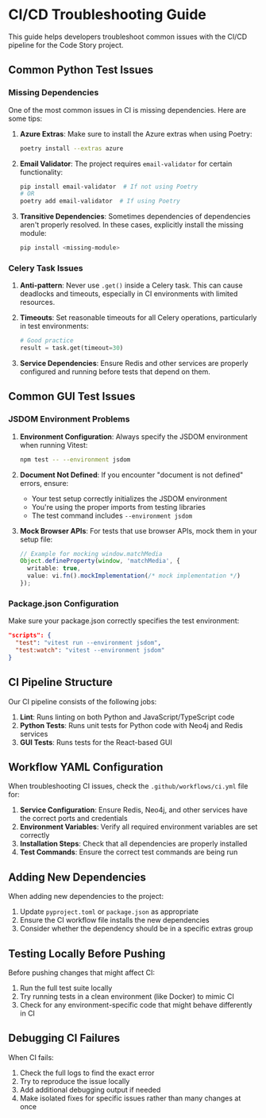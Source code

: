 # CI/CD Troubleshooting Guide

This guide helps developers troubleshoot common issues with the CI/CD pipeline for the Code Story project.

## Common Python Test Issues

### Missing Dependencies

One of the most common issues in CI is missing dependencies. Here are some tips:

1. **Azure Extras**: Make sure to install the Azure extras when using Poetry:
   ```bash
   poetry install --extras azure
   ```

2. **Email Validator**: The project requires `email-validator` for certain functionality:
   ```bash
   pip install email-validator  # If not using Poetry
   # OR
   poetry add email-validator  # If using Poetry
   ```

3. **Transitive Dependencies**: Sometimes dependencies of dependencies aren't properly resolved. In these cases, explicitly install the missing module:
   ```bash
   pip install <missing-module>
   ```

### Celery Task Issues

1. **Anti-pattern**: Never use `.get()` inside a Celery task. This can cause deadlocks and timeouts, especially in CI environments with limited resources.

2. **Timeouts**: Set reasonable timeouts for all Celery operations, particularly in test environments:
   ```python
   # Good practice
   result = task.get(timeout=30)
   ```

3. **Service Dependencies**: Ensure Redis and other services are properly configured and running before tests that depend on them.

## Common GUI Test Issues

### JSDOM Environment Problems

1. **Environment Configuration**: Always specify the JSDOM environment when running Vitest:
   ```bash
   npm test -- --environment jsdom
   ```

2. **Document Not Defined**: If you encounter "document is not defined" errors, ensure:
   - Your test setup correctly initializes the JSDOM environment
   - You're using the proper imports from testing libraries
   - The test command includes `--environment jsdom`

3. **Mock Browser APIs**: For tests that use browser APIs, mock them in your setup file:
   ```typescript
   // Example for mocking window.matchMedia
   Object.defineProperty(window, 'matchMedia', {
     writable: true,
     value: vi.fn().mockImplementation(/* mock implementation */)
   });
   ```

### Package.json Configuration

Make sure your package.json correctly specifies the test environment:

```json
"scripts": {
  "test": "vitest run --environment jsdom",
  "test:watch": "vitest --environment jsdom"
}
```

## CI Pipeline Structure

Our CI pipeline consists of the following jobs:

1. **Lint**: Runs linting on both Python and JavaScript/TypeScript code
2. **Python Tests**: Runs unit tests for Python code with Neo4j and Redis services
3. **GUI Tests**: Runs tests for the React-based GUI

## Workflow YAML Configuration

When troubleshooting CI issues, check the `.github/workflows/ci.yml` file for:

1. **Service Configuration**: Ensure Redis, Neo4j, and other services have the correct ports and credentials
2. **Environment Variables**: Verify all required environment variables are set correctly
3. **Installation Steps**: Check that all dependencies are properly installed
4. **Test Commands**: Ensure the correct test commands are being run

## Adding New Dependencies

When adding new dependencies to the project:

1. Update `pyproject.toml` or `package.json` as appropriate
2. Ensure the CI workflow file installs the new dependencies
3. Consider whether the dependency should be in a specific extras group

## Testing Locally Before Pushing

Before pushing changes that might affect CI:

1. Run the full test suite locally
2. Try running tests in a clean environment (like Docker) to mimic CI
3. Check for any environment-specific code that might behave differently in CI

## Debugging CI Failures

When CI fails:

1. Check the full logs to find the exact error
2. Try to reproduce the issue locally
3. Add additional debugging output if needed
4. Make isolated fixes for specific issues rather than many changes at once
